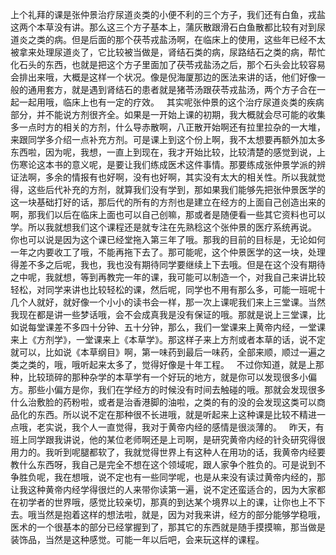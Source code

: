 上个礼拜的课是张仲景治疗尿道炎类的小便不利的三个方子，我们还有白鱼，戎盐这两个本草没有讲。那么这三个方子基本上，蒲灰散跟滑石白鱼散都比较有对到尿道炎之类的病。但是后面的那个茯苓戎盐汤啊，在临床上的使用，这些年已经不太被拿来处理尿道炎了，它比较被当做是，肾结石类的病，尿路结石之类的病，帮忙化石头的东西，也就是把这个方子里面加了茯苓戎盐汤之后，那个石头会比较容易会排出来哦，大概是这样一个状况。像是倪海厦那边的医法来讲的话，他们好像一般的通用套方，就是遇到肾结石的患者就是猪苓汤跟茯苓戎盐汤，两个方子合在一起一起用哦，临床上也有一定的疗效。
 
其实呢张仲景的这个治疗尿道炎类的疾病部分，并不能说方剂很齐全。如果是一开始上课的初期，我大概就会尽可能的收集多一点时方的相关的方剂，什么导赤散啊，八正散开始啊还有拉里拉杂的一大堆，来跟同学多介绍一点补充方剂。可是课上到这个份上啊，我不太想要再额外加太多东西啦，因为呢，我想，一直上到现在，我才开始比较，比较清楚的感觉到说，上伤寒论这本书的意义呢，是要让我们练成医术这件事情。那要练成张仲景学派的辨证法啊，多余的情报有也好啊，没有也好啊，其实没有太大的相关性。所以我就觉得，这些后代补充的方剂，就算我们没有学到，那如果我们能够先把张仲景医学的这一块基础打好的话，那后代的所有的方剂也是建立在经方的上面自己创造出来的啊，那我们以后在临床上面也可以自己创嘛，那或者是随便看一些其它资料也可以学。所以我就想我们这个课程还是就专注在先熟稔这个张仲景的医疗系统再说。
 
你也可以说是因为这个课已经堂拖入第三年了哦。那我的目前的目标是，无论如何一年之内要收工了哦，不能再拖下去了。那可能呢，这个仲景医学的这一块，处理得差不多之后呢，我也，我也没有期待同学要继续上下去哦。但是在这个没有期待之中呢，我就想，等到再教完一年的课，我可能可以制造一个，对我自己来讲比较轻松，对同学来讲也比较轻松的课，然后呢，同学也不用有那么多，可能一班呢十几个人就好，就好像一个小小的读书会一样，那一次上课呢我们来上三堂课。当然我现在都是讲一些梦话哦，会不会成真我是没有保证的哦。那就是说上三堂课，比如说每堂课差不多四十分钟、五十分钟，那么，我们一堂课来上黄帝内经，一堂课来上《方剂学》，一堂课来上《本草学》。那这样子来上方剂或者本草的话，说不定就可以，比如说《本草纲目》啊，第一味药到最后一味药，全部来顺，顺过一遍之类之类的，哦，哦听起来太多了，觉得好像是十年工程。
 
不过你知道，就是上那种，比较琐碎的那种杂学的本草学有一个好玩的地方，就是你可以发现很多小偏方。那些小偏方是你，我们在学经方的时候没有时间去触碰的哦。那就会发现很多什么治敷脸的药粉啦，或者是治香港脚的油啦，之类的有的没的会发现这类可以商品化的东西。所以说不定在那种很不长进哦，就是听起来上这种课是比较不精进一点哦，老实说，我个人一直觉得，我对于黄帝内经的感情是很淡薄的。
 
昨天，有班上同学跟我讲说，他的某位老师啊还是上司啊，是研究黄帝内经的针灸研究得很用力的。我听到呢腿都软了，我就觉得世界上有这种人在用功的话，我黄帝内经要教什么东西呀，我自己是完全不想在这个领域呢，跟人家争个胜负的。可是说到不争胜负呢，我在想哦，说不定也有一些同学呢，也是从来没有读过黄帝内经的，那让我这种黄帝内经学得很烂的人来带你读第一遍，说不定还蛮适合的，因为大家都在初学者的世界哦，感觉比较亲切，那真的到达某个境界以上的课，让你也上不下去。哦当然是抱着这样的想法啦，就是，因为对我来讲，经方的部分能够学稳哦，医术的一个很基本的部分已经掌握到了，那其它的东西就是随手摸摸嘛，那当做是装饰品，当然是这种感觉。可能一年以后吧，会来玩这样的课程。
